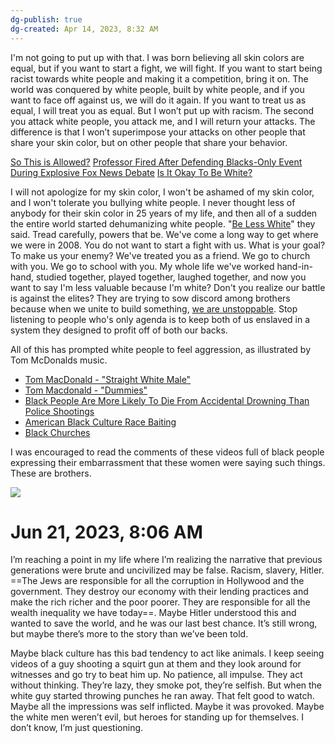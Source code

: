 ```yaml
---
dg-publish: true
dg-created: Apr 14, 2023, 8:32 AM
---
```


I'm not going to put up with that. I was born believing all skin colors are equal, but if you want to start a fight, we will fight. If you want to start being racist towards white people and making it a competition, bring it on. The world was conquered by white people, built by white people, and if you want to face off against us, we will do it again. If you want to treat us as equal, I will treat you as equal. But I won’t put up with racism. The second you attack white people, you attack me, and I will return your attacks. The difference is that I won’t superimpose your attacks on other people that share your skin color, but on other people that share your behavior.

[So This is Allowed?](https://youtube.com/shorts/d08er8jMVQM?feature=share)
[Professor Fired After Defending Blacks-Only Event During Explosive Fox News Debate](https://youtu.be/atclMRAu1No?t=27)
[Is It Okay To Be White?](https://youtu.be/ANmkeVNTWAU)

I will not apologize for my skin color, I won't be ashamed of my skin color, and I won't tolerate you bullying white people. I never thought less of anybody for their skin color in 25 years of my life, and then all of a sudden the entire world started dehumanizing white people. "[Be Less White](https://www.beaumontenterprise.com/business/article/Coca-Cola-Asks-Its-Workers-to-Be-Less-White-to-15979661.php)" they said. Tread carefully, powers that be. We've come a long way to get where we were in 2008. You do not want to  start a fight with us. What is your goal? To make us your enemy? We've treated you as a friend. We go to church with you. We go to school with you. My whole life we've worked hand-in-hand, studied together, played together, laughed together, and now you want to say I'm less valuable because I'm white? Don't you realize our battle is against the elites? They are trying to sow discord among brothers because when we unite to build something, [we are unstoppable](https://www.biblegateway.com/passage/?search=Genesis%2011:5-7&version=KJV). Stop listening to people who's only agenda is to keep both of us enslaved in a system they designed to profit off of both our backs.

All of this has prompted white people to feel aggression, as illustrated by Tom McDonalds music.

- [Tom MacDonald - "Straight White Male"](https://www.youtube.com/watch?v=omMpqbuyDdc)
- [Tom Macdonald - "Dummies"](https://youtu.be/MUfoDiX_U0w?t=122)
- [Black People Are More Likely To Die From Accidental Drowning Than Police Shootings](https://www.kjv1611only.com/video/02preaching/Sermon_Clips_Pastor_Shelley/Black_People_Are_More_Likely_To_Die_From_Accidental_Drowning_Than_Police_Shootings.mp4)
- [American Black Culture Race Baiting](https://www.kjv1611only.com/video/02preaching/Sermons_Pastor_Shelley/American_Black_Culture_Race_Baiting.mp4)
- [Black Churches](https://www.kjv1611only.com/video/02preaching/Sermons_Pastor_Shelley/Black_Churches.mp4)

I was encouraged to read the comments of these videos full of black people expressing their embarrassment that these women were saying such things. These are brothers.

![](https://i.imgur.com/5Phu7fJ.png)

# Jun 21, 2023, 8:06 AM

I’m reaching a point in my life where I’m realizing the narrative that previous generations were brute and uncivilized may be false. Racism, slavery, Hitler. ==The Jews are responsible for all the corruption in Hollywood and the government. They destroy our economy with their lending practices and make the rich richer and the poor poorer. They are responsible for all the wealth inequality we have today==. Maybe Hitler understood this and wanted to save the world, and he was our last best chance. It’s still wrong, but maybe there’s more to the story than we’ve been told.

Maybe black culture has this bad tendency to act like animals. I keep seeing videos of a guy shooting a squirt gun at them and they look around for witnesses and go try to beat him up. No patience, all impulse. They act without thinking. They’re lazy, they smoke pot, they’re selfish. But when the white guy started throwing punches he ran away. That felt good to watch. Maybe all the impressions was self inflicted. Maybe it was provoked. Maybe the white men weren’t evil, but heroes for standing up for themselves. I don’t know, I’m just questioning.